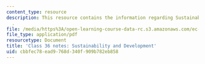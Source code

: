 ```yaml
---
content_type: resource
description: This resource contains the information regarding Sustainability and Development
  .
file: /media/https%3A/open-learning-course-data-rc.s3.amazonaws.com/ec-701j-d-lab-i-development-fall-2009/cbbfec78ead9768d340f909b782eb858_MITEC_701JF09_lec36_notes.pdf
file_type: application/pdf
resourcetype: Document
title: 'Class 36 notes: Sustainability and Development'
uid: cbbfec78-ead9-768d-340f-909b782eb858
---
```

